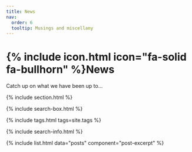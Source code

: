 ```yaml
---
title: News
nav:
  order: 6
  tooltip: Musings and miscellany
---
```


# {% include icon.html icon="fa-solid fa-bullhorn" %}News

Catch up on what we have been up to...

{% include section.html %}

{% include search-box.html %}

{% include tags.html tags=site.tags %}

{% include search-info.html %}

{% include list.html data="posts" component="post-excerpt" %}
